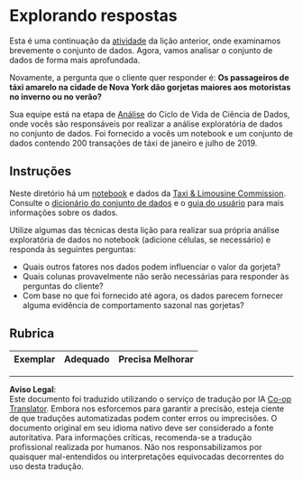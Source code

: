 <!--
CO_OP_TRANSLATOR_METADATA:
{
  "original_hash": "fcc7547171f4530f159676dd73ed772e",
  "translation_date": "2025-08-27T18:03:19+00:00",
  "source_file": "4-Data-Science-Lifecycle/15-analyzing/assignment.md",
  "language_code": "br"
}
-->
# Explorando respostas

Esta é uma continuação da [atividade](../14-Introduction/assignment.md) da lição anterior, onde examinamos brevemente o conjunto de dados. Agora, vamos analisar o conjunto de dados de forma mais aprofundada.

Novamente, a pergunta que o cliente quer responder é: **Os passageiros de táxi amarelo na cidade de Nova York dão gorjetas maiores aos motoristas no inverno ou no verão?**

Sua equipe está na etapa de [Análise](README.md) do Ciclo de Vida de Ciência de Dados, onde vocês são responsáveis por realizar a análise exploratória de dados no conjunto de dados. Foi fornecido a vocês um notebook e um conjunto de dados contendo 200 transações de táxi de janeiro e julho de 2019.

## Instruções

Neste diretório há um [notebook](assignment.ipynb) e dados da [Taxi & Limousine Commission](https://docs.microsoft.com/en-us/azure/open-datasets/dataset-taxi-yellow?tabs=azureml-opendatasets). Consulte o [dicionário do conjunto de dados](https://www1.nyc.gov/assets/tlc/downloads/pdf/data_dictionary_trip_records_yellow.pdf) e o [guia do usuário](https://www1.nyc.gov/assets/tlc/downloads/pdf/trip_record_user_guide.pdf) para mais informações sobre os dados.

Utilize algumas das técnicas desta lição para realizar sua própria análise exploratória de dados no notebook (adicione células, se necessário) e responda às seguintes perguntas:

- Quais outros fatores nos dados podem influenciar o valor da gorjeta?
- Quais colunas provavelmente não serão necessárias para responder às perguntas do cliente?
- Com base no que foi fornecido até agora, os dados parecem fornecer alguma evidência de comportamento sazonal nas gorjetas?

## Rubrica

Exemplar | Adequado | Precisa Melhorar
--- | --- | --- |

---

**Aviso Legal**:  
Este documento foi traduzido utilizando o serviço de tradução por IA [Co-op Translator](https://github.com/Azure/co-op-translator). Embora nos esforcemos para garantir a precisão, esteja ciente de que traduções automatizadas podem conter erros ou imprecisões. O documento original em seu idioma nativo deve ser considerado a fonte autoritativa. Para informações críticas, recomenda-se a tradução profissional realizada por humanos. Não nos responsabilizamos por quaisquer mal-entendidos ou interpretações equivocadas decorrentes do uso desta tradução.